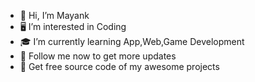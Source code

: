 - 👑  Hi, I’m Mayank
- 🖥️  I’m interested in Coding
- 🎓  I’m currently learning App,Web,Game Development
- 🔔  Follow me now to get more updates
- 📒  Get free source code of my awesome projects

<!---
ProMayank/ProMayank is a ✨ special ✨ repository because its `README.md` (this file) appears on your GitHub profile.
You can click the Preview link to take a look at your changes.
--->
